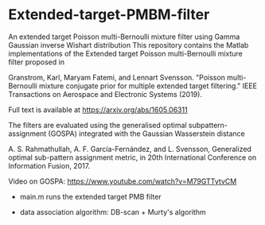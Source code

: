 # Extended-target-PMBM-filter
An extended target Poisson multi-Bernoulli mixture filter using Gamma Gaussian inverse Wishart distribution
This repository contains the Matlab implementations of the Extended target Poisson multi-Bernoulli mixture filter proposed in 

Granstrom, Karl, Maryam Fatemi, and Lennart Svensson. "Poisson multi-Bernoulli mixture conjugate prior for multiple extended target filtering." IEEE Transactions on Aerospace and Electronic Systems (2019).

Full text is available at https://arxiv.org/abs/1605.06311

The filters are evaluated using the generalised optimal subpattern-assignment (GOSPA) integrated with the Gaussian Wasserstein distance

A. S. Rahmathullah, A. F. García-Fernández, and L. Svensson, Generalized optimal sub-pattern assignment metric, in 20th International
Conference on Information Fusion, 2017.

Video on GOSPA: https://www.youtube.com/watch?v=M79GTTytvCM

- main.m runs the extended target PMB filter

- data association algorithm: DB-scan + Murty's algorithm
